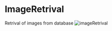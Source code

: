 # ImageRetrival
Retrival of images from database 
![imageRetrival](https://github.com/rahulrakeshrr/ImageRetrival/assets/83067337/76072fd0-eafa-4ff6-b22a-cc0848c014ed)
